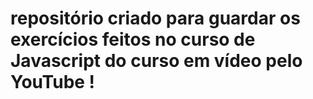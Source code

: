 # repositório criado para guardar os exercícios feitos no curso de Javascript do curso em vídeo pelo YouTube !

